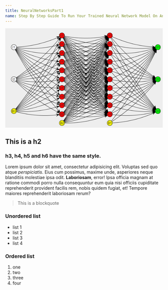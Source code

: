 ```yaml
---
title: NeuralNetworksPart1
name: Step By Step Guide To Run Your Trained Neural Network Model On Android (Part I) 
---
```

![Neural Network](img/neural_cover.png)
[^1]: In this post I am trying to explain how to run a trained neural network model on android. For this guide I’m going to use Keras deep learning library to implement the neural network. The proof of concept code is available on my GitHub repository. I’ve wrote this post in two parts. Part I will provide all the background information of deep learning libraries that will be useful to understand this guide. In part II , I will guide you through the real coding stuff.

## This is a h2

### h3, h4, h5 and h6 have the same style.

Lorem ipsum dolor sit amet, consectetur adipisicing elit. Voluptas sed quo atque *perspiciatis*. Eius cum possimus, maxime unde, asperiores neque blanditiis molestiae ipsa odit. **Laboriosam**, error! Ipsa officia magnam at ratione commodi porro nulla consequuntur eum quia nisi officiis cupiditate reprehenderit provident facilis rem, nobis quidem fugiat, et! Tempore maiores reprehenderit laboriosam rerum? 

> This is a blockquote

### Unordered list
- list 1
- list 2
- list 3
- list 4

### Ordered list
1. one
2. two
3. three
4. four